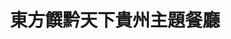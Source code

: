 ---
title: "東方饌黔天下貴州主題餐廳"
description: "東方饌黔天下貴州主題餐廳"
layout: shop
keywords:
  - 美食競賽
  - 台灣美食
  - 美食精選
datePublished: "2025-06-30"
dateModified: "2025-07-05"
city: "台北市"
district: "大同區"
address: "台北市大同區迪化街一段358之2號"
phone: "0225577872"
geo: "25.06284714933567, 121.50909957096867"
google_map: "https://maps.app.goo.gl/LejgiNmG5sWQmCm67"
footinder: "https://footinder.com.tw/%e5%8f%b0%e5%8c%97%e5%b8%82%e5%a4%a7%e5%90%8c%e5%8d%80/7487/"
official: "http://www.ocg.url.tw/"
award:
  - name: "500盤"
    year: "2024"
    entries:
      - dishes:
          - "酸湯豆花牛肉"

---